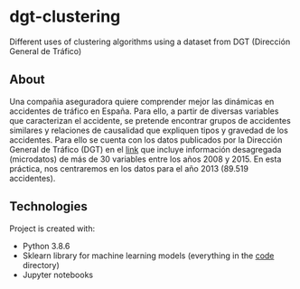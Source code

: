 # dgt-clustering
Different uses of clustering algorithms using a dataset from DGT (Dirección General de Tráfico)

## About
Una compañia aseguradora quiere comprender mejor las dinámicas en accidentes de tráfico en España. Para ello, a partir de diversas variables que caracterizan el accidente, se pretende encontrar grupos de accidentes similares y relaciones de causalidad que expliquen tipos y gravedad de los accidentes. Para ello se cuenta con los datos publicados por la Dirección General de Tráfico (DGT) en el [link](https://sedeapl.dgt.gob.es/WEB_IEST_CONSULTA/subcategoria.faces) que incluye información desagregada (microdatos) de más de 30 variables entre los años 2008 y 2015. En esta práctica, nos centraremos en los datos para el año 2013 (89.519 accidentes). 
	
## Technologies
Project is created with:
* Python 3.8.6 
* Sklearn library for machine learning models (everything in the [code](code) directory)
* Jupyter notebooks
